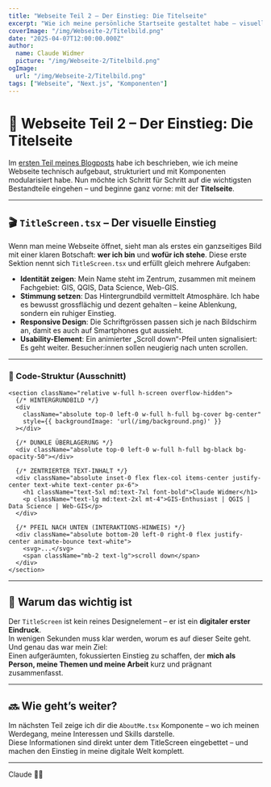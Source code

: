 ```yaml
---
title: "Webseite Teil 2 – Der Einstieg: Die Titelseite"
excerpt: "Wie ich meine persönliche Startseite gestaltet habe – visuell, responsiv und klar strukturiert."
coverImage: "/img/Webseite-2/Titelbild.png"
date: "2025-04-07T12:00:00.000Z"
author:
  name: Claude Widmer
  picture: "/img/Webseite-2/Titelbild.png"
ogImage:
  url: "/img/Webseite-2/Titelbild.png"
tags: ["Webseite", "Next.js", "Komponenten"]
---
```


# 🌄 Webseite Teil 2 – Der Einstieg: Die Titelseite

Im [ersten Teil meines Blogposts](/blog/webseiteaufbau) habe ich beschrieben, wie ich meine Webseite technisch aufgebaut, strukturiert und mit Komponenten modularisiert habe. Nun möchte ich Schritt für Schritt auf die wichtigsten Bestandteile eingehen – und beginne ganz vorne: mit der **Titelseite**.

---

## 🎬 `TitleScreen.tsx` – Der visuelle Einstieg

Wenn man meine Webseite öffnet, sieht man als erstes ein ganzseitiges Bild mit einer klaren Botschaft: **wer ich bin** und **wofür ich stehe**. Diese erste Sektion nennt sich `TitleScreen.tsx` und erfüllt gleich mehrere Aufgaben:

- **Identität zeigen**: Mein Name steht im Zentrum, zusammen mit meinem Fachgebiet: GIS, QGIS, Data Science, Web-GIS.  
- **Stimmung setzen**: Das Hintergrundbild vermittelt Atmosphäre. Ich habe es bewusst grossflächig und dezent gehalten – keine Ablenkung, sondern ein ruhiger Einstieg.  
- **Responsive Design**: Die Schriftgrössen passen sich je nach Bildschirm an, damit es auch auf Smartphones gut aussieht.  
- **Usability-Element**: Ein animierter „Scroll down“-Pfeil unten signalisiert: Es geht weiter. Besucher:innen sollen neugierig nach unten scrollen.

---

### 🧩 Code-Struktur (Ausschnitt)

```tsx
<section className="relative w-full h-screen overflow-hidden">
  {/* HINTERGRUNDBILD */}
  <div
    className="absolute top-0 left-0 w-full h-full bg-cover bg-center"
    style={{ backgroundImage: 'url(/img/background.png)' }}
  ></div>

  {/* DUNKLE ÜBERLAGERUNG */}
  <div className="absolute top-0 left-0 w-full h-full bg-black bg-opacity-50"></div>

  {/* ZENTRIERTER TEXT-INHALT */}
  <div className="absolute inset-0 flex flex-col items-center justify-center text-white text-center px-6">
    <h1 className="text-5xl md:text-7xl font-bold">Claude Widmer</h1>
    <p className="text-lg md:text-2xl mt-4">GIS-Enthusiast | QGIS | Data Science | Web-GIS</p>
  </div>

  {/* PFEIL NACH UNTEN (INTERAKTIONS-HINWEIS) */}
  <div className="absolute bottom-20 left-0 right-0 flex justify-center animate-bounce text-white">
    <svg>...</svg>
    <span className="mb-2 text-lg">scroll down</span>
  </div>
</section>
```

---

## 🧠 Warum das wichtig ist

Der `TitleScreen` ist kein reines Designelement – er ist ein **digitaler erster Eindruck**.  
In wenigen Sekunden muss klar werden, worum es auf dieser Seite geht. Und genau das war mein Ziel:  
Einen aufgeräumten, fokussierten Einstieg zu schaffen, der **mich als Person, meine Themen und meine Arbeit** kurz und prägnant zusammenfasst.

---

## 🔜 Wie geht’s weiter?

Im nächsten Teil zeige ich dir die `AboutMe.tsx` Komponente – wo ich meinen Werdegang, meine Interessen und Skills darstelle.  
Diese Informationen sind direkt unter dem TitleScreen eingebettet – und machen den Einstieg in meine digitale Welt komplett.

---

Claude 👨‍💻

